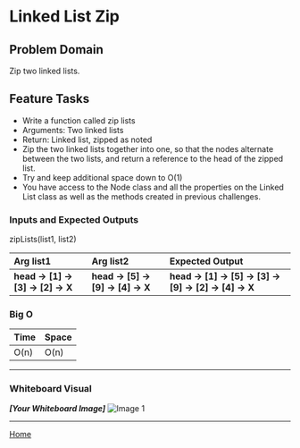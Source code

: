 # Linked List Zip

## Problem Domain

Zip two linked lists.

## Feature Tasks

* Write a function called zip lists
* Arguments: Two linked lists
* Return: Linked list, zipped as noted
* Zip the two linked lists together into one, so that the nodes alternate between the two lists, and return a reference to the head of the zipped list.
* Try and keep additional space down to O(1)
* You have access to the Node class and all the properties on the Linked List class as well as the methods created in previous challenges.

### Inputs and Expected Outputs

zipLists(list1, list2)

|   Arg list1  |   Arg list2  | Expected Output |
| :----------- | :----------- | :----------- |
| **head -> [1] -> [3] -> [2] -> X** | **head -> [5] -> [9] -> [4] -> X** | **head -> [1] -> [5] -> [3] -> [9] -> [2] -> [4] -> X** |

### Big O

| Time | Space |
| :----------- | :----------- |
| O(n) | O(n) |

_____

### Whiteboard Visual

***[Your Whiteboard Image]***
![Image 1](https://via.placeholder.com/750x500)

_____

[Home](/README.md)
